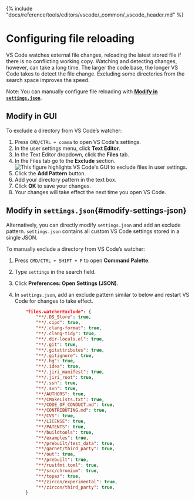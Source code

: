 {% include "docs/reference/tools/editors/vscode/_common/_vscode_header.md" %}

# Configuring file reloading

VS Code watches external file changes, reloading the latest stored file if there is
no conflicting working copy. Watching and detecting changes, however, can take a
long time. The larger the code base, the longer VS Code takes to detect the file
change. Excluding some directories from the search space improves the speed.

Note: You can manually configure file reloading with **[Modify in `settings.json`](#modify-settings-json)**.

## Modify in GUI

To exclude a directory from VS Code’s watcher:

1. Press `CMD/CTRL + comma` to open VS Code's settings.
1. In the user settings menu, click **Text Editor**.
1. In the Text Editor dropdown, click the **Files** tab.
1. In the Files tab go to the **Exclude** section.
   <img class="vscode-image"
        alt="This figure highlights VS Code's GUI to exclude files in user settings."
        src="images/file-reloading/exclude-directory.png"/>
1. Click the **Add Pattern** button.
1. Add your directory pattern in the text box.
1. Click **OK** to save your changes.
1. Your changes will take effect the next time you open VS Code.

## Modify in `settings.json`{#modify-settings-json}

Alternatively, you can directly modify `settings.json` and add an exclude pattern.
`settings.json` contains all custom VS Code settings stored in a single JSON.

To manually exclude a directory from VS Code’s watcher:

1. Press `CMD/CTRL + SHIFT + P` to open **Command Palette**.
1. Type `settings` in the search field.
1. Click **Preferences: Open Settings (JSON)**.
1. In `settings.json`, add an exclude pattern similar to below and restart VS Code for changes to take effect.

    ```json
        "files.watcherExclude": {
            "**/.DS_Store": true,
            "**/.cipd": true,
            "**/.clang-format": true,
            "**/.clang-tidy": true,
            "**/.dir-locals.el": true,
            "**/.git": true,
            "**/.gitattributes": true,
            "**/.gitignore": true,
            "**/.hg": true,
            "**/.idea": true,
            "**/.jiri_manifest": true,
            "**/.jiri_root": true,
            "**/.ssh": true,
            "**/.svn": true,
            "**/AUTHORS": true,
            "**/CMakeLists.txt": true,
            "**/CODE_OF_CONDUCT.md": true,
            "**/CONTRIBUTING.md": true,
            "**/CVS": true,
            "**/LICENSE": true,
            "**/PATENTS": true,
            "**/buildtools": true,
            "**/examples": true,
            "**/prebuilt/test_data": true,
            "**/garnet/third_party": true,
            "**/out": true,
            "**/prebuilt": true,
            "**/rustfmt.toml": true,
            "**/src/chromium": true,
            "**/topaz": true,
            "**/zircon/experimental": true,
            "**/zircon/third_party": true,
        }
    ```
